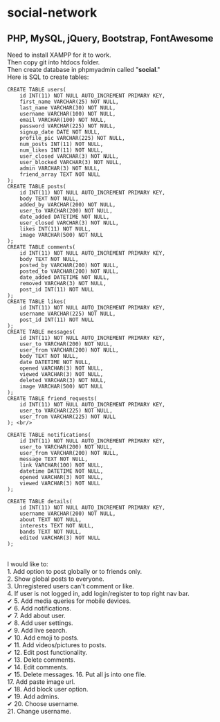 # social-network
PHP, MySQL, jQuery, Bootstrap, FontAwesome
-------------
Need to install XAMPP for it to work.<br/>
Then copy git into htdocs folder.<br/>
Then create database in phpmyadmin called "**social**."<br/>
Here is SQL to create tables:<br/>
```
CREATE TABLE users(
    id INT(11) NOT NULL AUTO_INCREMENT PRIMARY KEY,
    first_name VARCHAR(25) NOT NULL,
    last_name VARCHAR(30) NOT NULL,
    username VARCHAR(100) NOT NULL,
    email VARCHAR(100) NOT NULL,
    password VARCHAR(225) NOT NULL,
    signup_date DATE NOT NULL,
    profile_pic VARCHAR(225) NOT NULL,
    num_posts INT(11) NOT NULL,
    num_likes INT(11) NOT NULL,
    user_closed VARCHAR(3) NOT NULL,
    user_blocked VARCHAR(3) NOT NULL,
    admin VARCHAR(3) NOT NULL,
    friend_array TEXT NOT NULL
); 
CREATE TABLE posts(
    id INT(11) NOT NULL AUTO_INCREMENT PRIMARY KEY,
    body TEXT NOT NULL,
    added_by VARCHAR(200) NOT NULL,
    user_to VARCHAR(200) NOT NULL,
    date_added DATETIME NOT NULL,
    user_closed VARCHAR(3) NOT NULL,
    likes INT(11) NOT NULL,
    image VARCHAR(500) NOT NULL
); 
CREATE TABLE comments(
    id INT(11) NOT NULL AUTO_INCREMENT PRIMARY KEY,
    body TEXT NOT NULL,
    posted_by VARCHAR(200) NOT NULL,
    posted_to VARCHAR(200) NOT NULL,
    date_added DATETIME NOT NULL,
    removed VARCHAR(3) NOT NULL,
    post_id INT(11) NOT NULL
); 
CREATE TABLE likes(
    id INT(11) NOT NULL AUTO_INCREMENT PRIMARY KEY,
    username VARCHAR(225) NOT NULL,
    post_id INT(11) NOT NULL
); 
CREATE TABLE messages(
    id INT(11) NOT NULL AUTO_INCREMENT PRIMARY KEY,
    user_to VARCHAR(200) NOT NULL,
    user_from VARCHAR(200) NOT NULL,
    body TEXT NOT NULL,
    date DATETIME NOT NULL,
    opened VARCHAR(3) NOT NULL,
    viewed VARCHAR(3) NOT NULL,
    deleted VARCHAR(3) NOT NULL,
    image VARCHAR(500) NOT NULL
);
CREATE TABLE friend_requests(
    id INT(11) NOT NULL AUTO_INCREMENT PRIMARY KEY,
    user_to VARCHAR(225) NOT NULL,
    user_from VARCHAR(225) NOT NULL
); <br/>

CREATE TABLE notifications(
    id INT(11) NOT NULL AUTO_INCREMENT PRIMARY KEY,
    user_to VARCHAR(200) NOT NULL,
    user_from VARCHAR(200) NOT NULL,
    message TEXT NOT NULL,
    link VARCHAR(100) NOT NULL,
    datetime DATETIME NOT NULL,
    opened VARCHAR(3) NOT NULL,
    viewed VARCHAR(3) NOT NULL
);

CREATE TABLE details(
    id INT(11) NOT NULL AUTO_INCREMENT PRIMARY KEY,
    username VARCHAR(200) NOT NULL,
    about TEXT NOT NULL,
    interests TEXT NOT NULL,
    bands TEXT NOT NULL,
    edited VARCHAR(3) NOT NULL
); 
```
<br/>
I would like to:<br/>
1. Add option to post globally or to friends only.<br/>
2. Show global posts to everyone.<br/>
3. Unregistered users can't comment or like.<br/>
4. If user is not logged in, add login/register to top right nav bar.<br/>
✔ 5. Add media queries for mobile devices.<br/>
✔ 6. Add notifications.<br/>
✔ 7. Add about user.<br/>
✔ 8. Add user settings.<br/>
✔ 9. Add live search.<br/>
✔ 10. Add emoji to posts.<br/>
✔ 11. Add videos/pictures to posts.<br/>
✔ 12. Edit post functionality.<br/>
✔ 13. Delete comments.<br/>
✔ 14. Edit comments.<br/>
✔ 15. Delete messages.
16. Put all js into one file.<br/>
17. Add paste image url.<br/>
✔ 18. Add block user option.<br/>
✔ 19. Add admins.<br/>
✔ 20. Choose username.<br/>
21. Change username.<br/>
